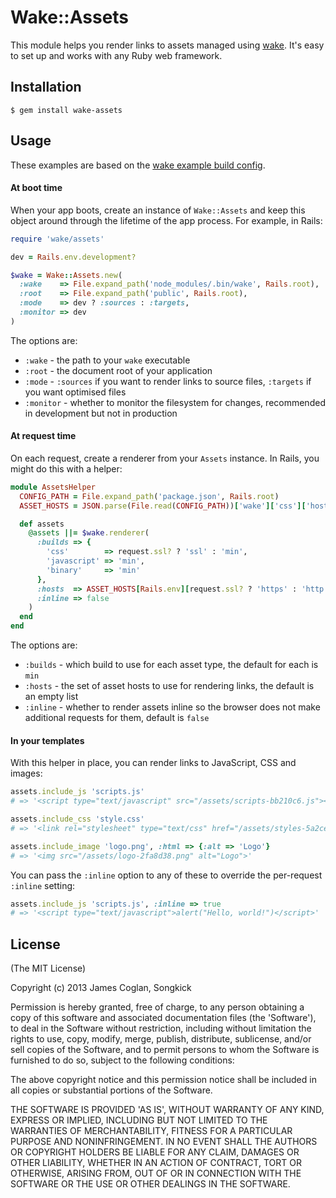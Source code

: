 # Wake::Assets

This module helps you render links to assets managed using
[wake](http://github.com/jcoglan/wake). It's easy to set up and works with any
Ruby web framework.


## Installation

```
$ gem install wake-assets
```


## Usage

These examples are based on the [wake example build
config](https://github.com/jcoglan/wake#usage).

#### At boot time

When your app boots, create an instance of `Wake::Assets` and keep this object
around through the lifetime of the app process. For example, in Rails:

```ruby
require 'wake/assets'

dev = Rails.env.development?

$wake = Wake::Assets.new(
  :wake    => File.expand_path('node_modules/.bin/wake', Rails.root),
  :root    => File.expand_path('public', Rails.root),
  :mode    => dev ? :sources : :targets,
  :monitor => dev
)
```

The options are:

* `:wake` - the path to your `wake` executable
* `:root` - the document root of your application
* `:mode` - `:sources` if you want to render links to source files, `:targets`
  if you want optimised files
* `:monitor` - whether to monitor the filesystem for changes, recommended in
  development but not in production

#### At request time

On each request, create a renderer from your `Assets` instance. In Rails, you
might do this with a helper:

```ruby
module AssetsHelper
  CONFIG_PATH = File.expand_path('package.json', Rails.root)
  ASSET_HOSTS = JSON.parse(File.read(CONFIG_PATH))['wake']['css']['hosts']

  def assets
    @assets ||= $wake.renderer(
      :builds => {
        'css'        => request.ssl? ? 'ssl' : 'min',
        'javascript' => 'min',
        'binary'     => 'min'
      },
      :hosts  => ASSET_HOSTS[Rails.env][request.ssl? ? 'https' : 'http'],
      :inline => false
    )
  end
end
```

The options are:

* `:builds` - which build to use for each asset type, the default for each is
  `min`
* `:hosts` - the set of asset hosts to use for rendering links, the default is
  an empty list
* `:inline` - whether to render assets inline so the browser does not make
  additional requests for them, default is `false`

#### In your templates

With this helper in place, you can render links to JavaScript, CSS and images:

```ruby
assets.include_js 'scripts.js'
# => '<script type="text/javascript" src="/assets/scripts-bb210c6.js"></script>'

assets.include_css 'style.css'
# => '<link rel="stylesheet" type="text/css" href="/assets/styles-5a2ceb1.css">'

assets.include_image 'logo.png', :html => {:alt => 'Logo'}
# => '<img src="/assets/logo-2fa8d38.png" alt="Logo">'
```

You can pass the `:inline` option to any of these to override the per-request
`:inline` setting:

```ruby
assets.include_js 'scripts.js', :inline => true
# => '<script type="text/javascript">alert("Hello, world!")</script>'
```


## License

(The MIT License)

Copyright (c) 2013 James Coglan, Songkick

Permission is hereby granted, free of charge, to any person obtaining a copy of
this software and associated documentation files (the 'Software'), to deal in
the Software without restriction, including without limitation the rights to
use, copy, modify, merge, publish, distribute, sublicense, and/or sell copies of
the Software, and to permit persons to whom the Software is furnished to do so,
subject to the following conditions:

The above copyright notice and this permission notice shall be included in all
copies or substantial portions of the Software.

THE SOFTWARE IS PROVIDED 'AS IS', WITHOUT WARRANTY OF ANY KIND, EXPRESS OR
IMPLIED, INCLUDING BUT NOT LIMITED TO THE WARRANTIES OF MERCHANTABILITY, FITNESS
FOR A PARTICULAR PURPOSE AND NONINFRINGEMENT. IN NO EVENT SHALL THE AUTHORS OR
COPYRIGHT HOLDERS BE LIABLE FOR ANY CLAIM, DAMAGES OR OTHER LIABILITY, WHETHER
IN AN ACTION OF CONTRACT, TORT OR OTHERWISE, ARISING FROM, OUT OF OR IN
CONNECTION WITH THE SOFTWARE OR THE USE OR OTHER DEALINGS IN THE SOFTWARE.

